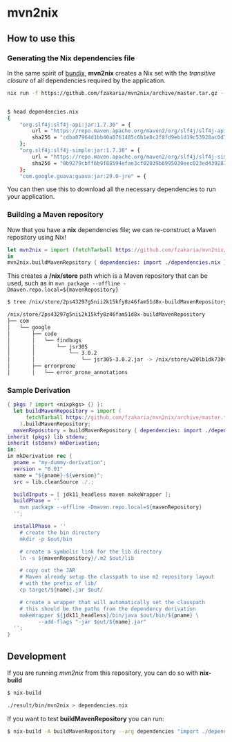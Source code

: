 # mvn2nix

## How to use this

### Generating the Nix dependencies file

In the same spirit of [bundix](https://github.com/nix-community/bundix), **mvn2nix** creates a Nix set with the
*transitive closure* of all dependencies required by the application.

```bash
nix run -f https://github.com/fzakaria/mvn2nix/archive/master.tar.gz --command mvn2nix > dependencies.nix


$ head dependencies.nix
{
	"org.slf4j:slf4j-api:jar:1.7.30" = {
		url = "https://repo.maven.apache.org/maven2/org/slf4j/slf4j-api/1.7.30/slf4j-api-1.7.30.jar";
		sha256 = "cdba07964d1bb40a0761485c6b1e8c2f8fd9eb1d19c53928ac0d7f9510105c57";
	};
	"org.slf4j:slf4j-simple:jar:1.7.30" = {
		url = "https://repo.maven.apache.org/maven2/org/slf4j/slf4j-simple/1.7.30/slf4j-simple-1.7.30.jar";
		sha256 = "8b9279cbff6b9f88594efae3cf02039b6995030eec023ed43928748c41670fee";
	};
	"com.google.guava:guava:jar:29.0-jre" = {
```

You can then use this to download all the necessary dependencies to run your application.

### Building a Maven repository

Now that you have a **nix** dependencies file; we can re-construct a Maven repository using Nix!

```nix
let mvn2nix = import (fetchTarball https://github.com/fzakaria/mvn2nix/archive/master.tar.gz) { };
in
mvn2nix.buildMavenRepsitory { dependencies: import ./dependencies.nix }
```

This creates a **/nix/store** path which is a Maven repository that can be used, such as in `mvn package --offline -Dmaven.repo.local=${mavenRepository}`

```bash
$ tree /nix/store/2ps43297g5nii2k15kfy8z46fam51d8x-buildMavenRepository | head

/nix/store/2ps43297g5nii2k15kfy8z46fam51d8x-buildMavenRepository
├── com
│   └── google
│       ├── code
│       │   └── findbugs
│       │       └── jsr305
│       │           └── 3.0.2
│       │               └── jsr305-3.0.2.jar -> /nix/store/w20lb1dk730v77qis8l6sjqpljwkyql7-jsr305-3.0.2.jar
│       ├── errorprone
│       │   └── error_prone_annotations
```

### Sample Derivation

```nix
{ pkgs ? import <nixpkgs> {} }:
  let buildMavenRepository = import (
      fetchTarball https://github.com/fzakaria/mvn2nix/archive/master.tar.gz
    ).buildMavenRepository;
  mavenRepository = buildMavenRepository { dependencies: import ./dependencies.nix };
inherit (pkgs) lib stdenv;
inherit (stdenv) mkDerivation;
in:
in mkDerivation rec {
  pname = "my-dummy-derivation";
  version = "0.01"
  name = "${pname}-${version}";
  src = lib.cleanSource ./.;

  buildInputs = [ jdk11_headless maven makeWrapper ];
  buildPhase = ''
    mvn package --offline -Dmaven.repo.local=${mavenRepository}
  '';

  installPhase = ''
    # create the bin directory
    mkdir -p $out/bin

    # create a symbolic link for the lib directory
    ln -s ${mavenRepository}/.m2 $out/lib

    # copy out the JAR
    # Maven already setup the classpath to use m2 repository layout
    # with the prefix of lib/
    cp target/${name}.jar $out/

    # create a wrapper that will automatically set the classpath
    # this should be the paths from the dependency derivation
    makeWrapper ${jdk11_headless}/bin/java $out/bin/${pname} \
          --add-flags "-jar $out/${name}.jar"
  '';
}
```

## Development

If you are running *mvn2nix* from this repository, you can do so with **nix-build**

```bash
$ nix-build

./result/bin/mvn2nix > dependencies.nix
```

If you want to test **buildMavenRepository** you can run:
```bash
$ nix-build -A buildMavenRepository --arg dependencies "import ./dependencies.nix"
```
